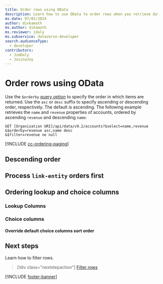 ```yaml
---
title: Order rows using OData
description: Learn how to use OData to order rows when you retrieve data from Microsoft Dataverse Web API.
ms.date: 07/01/2024
author: divkamath
ms.author: dikamath
ms.reviewer: jdaly
ms.subservice: dataverse-developer
search.audienceType: 
  - developer
contributors: 
  - JimDaly
  - JosinaJoy
---
```

# Order rows using OData

Use the `$orderby` [query option](overview.md#odata-query-options) to specify the order in which items are returned. Use the `asc` or `desc` suffix to specify ascending or descending order, respectively. The default is ascending. The following example retrieves the `name` and `revenue` properties of accounts, ordered by ascending `revenue` and descending `name`:

```http
GET [Organization URI]/api/data/v9.2/accounts?$select=name,revenue
&$orderby=revenue asc,name desc
&$filter=revenue ne null
```

[!INCLUDE [cc-ordering-paging](../../includes/cc-ordering-paging.md)]

## Descending order

## Process `link-entity` orders first

## Ordering lookup and choice columns

### Lookup Columns

### Choice columns

#### Override default choice columns sort order

## Next steps

Learn how to filter rows.

> [!div class="nextstepaction"]
> [Filter rows](filter-rows.md)

[!INCLUDE [footer-banner](../../../../includes/footer-banner.md)]